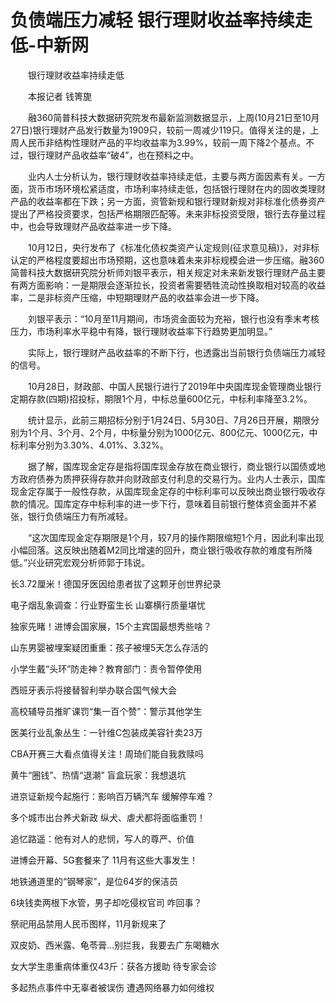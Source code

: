 # 负债端压力减轻 银行理财收益率持续走低-中新网

　　银行理财收益率持续走低

　　本报记者 钱箐旎

　　融360简普科技大数据研究院发布最新监测数据显示，上周(10月21日至10月27日)银行理财产品发行数量为1909只，较前一周减少119只。值得关注的是，上周人民币非结构性理财产品的平均收益率为3.99%，较前一周下降2个基点。不过，银行理财产品收益率“破4”，也在预料之中。

　　业内人士分析认为，银行理财收益率持续走低，主要与两方面因素有关。一方面，货币市场环境松紧适度，市场利率持续走低，包括银行理财在内的固收类理财产品的收益率都在下跌；另一方面，资管新规和银行理财新规对非标准化债券资产提出了严格投资要求，包括严格期限匹配等。未来非标投资受限，银行去存量过程中，也会导致理财产品收益率进一步下降。

　　10月12日，央行发布了《标准化债权类资产认定规则(征求意见稿)》，对非标认定的严格程度要超出市场预期，这也意味着未来非标规模会进一步压缩。融360简普科技大数据研究院分析师刘银平表示，相关规定对未来新发银行理财产品主要有两方面影响：一是期限会逐渐拉长，投资者需要牺牲流动性换取相对较高的收益率，二是非标资产压缩，中短期理财产品的收益率会进一步下降。

　　刘银平表示：“10月至11月期间，市场资金面较为充裕，银行也没有季末考核压力，市场利率水平稳中有降，银行理财收益率下行趋势更加明显。”

　　实际上，银行理财产品收益率的不断下行，也透露出当前银行负债端压力减轻的信号。

　　10月28日，财政部、中国人民银行进行了2019年中央国库现金管理商业银行定期存款(四期)招投标，期限1个月，中标总量600亿元，中标利率降至3.2%。

　　统计显示，此前三期招标分别于1月24日、5月30日、7月26日开展，期限分别为1个月、3个月、2个月，中标量分别为1000亿元、800亿元、1000亿元，中标利率分别为3.30%、4.01%、3.32%。

　　据了解，国库现金定存是指将国库现金存放在商业银行，商业银行以国债或地方政府债券为质押获得存款并向财政部支付利息的交易行为。业内人士表示，国库现金定存属于一般性存款，从国库现金定存的中标利率可以反映出商业银行吸收存款的情况。国库定存中标利率的进一步下行，意味着目前银行整体资金面并不紧张，银行负债端压力有所减轻。

　　“这次国库现金定存期限是1个月，较7月的操作期限缩短1个月，因此利率出现小幅回落。这反映出随着M2同比增速的回升，商业银行吸收存款的难度有所降低。”兴业研究宏观分析师郭于玮说。

长3.72厘米！德国牙医因给患者拔了这颗牙创世界纪录

电子烟乱象调查：行业野蛮生长 山寨横行质量堪忧

独家先睹！进博会国家展，15个主宾国最想秀些啥？  

山东男婴被埋案疑团重重：孩子被埋5天怎么存活的

小学生戴“头环”防走神？教育部门：责令暂停使用

西班牙表示将接替智利举办联合国气候大会

高校辅导员推旷课罚“集一百个赞”：警示其他学生

医美行业乱象丛生：一针维C包装成美容针卖23万

CBA开赛三大看点值得关注！周琦们能自我救赎吗

黄牛“圈钱”、热情“退潮” 盲盒玩家：我想退坑

进京证新规今起施行：影响百万辆汽车 缓解停车难？

多个城市出台养犬新政 纵犬、虐犬都将面临重罚！

追忆路遥：他有对人的悲悯，写人的尊严、价值

进博会开幕、5G套餐来了 11月有这些大事发生！

地铁通道里的“钢琴家”，是位64岁的保洁员

6块钱卖两根下水管，男子却吃侵权官司 咋回事？

祭祀用品禁用人民币图样，11月新规来了

双皮奶、西米露、龟苓膏…别拦我，我要去广东喝糖水

女大学生患重病体重仅43斤：获各方援助 待专家会诊

多起热点事件中无辜者被误伤 遭遇网络暴力如何维权
